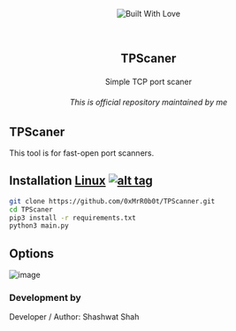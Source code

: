 <p align=center>
  <img title="Built With Love" src="https://forthebadge.com/images/badges/built-with-love.svg"></p>
  
  <br>
  
##   <p align="center">TPScaner
  <p align="center">Simple TCP port scaner




###### <p align="center"> *This is official repository maintained by me*</center> </p>

  
  
## TPScaner
 
 This tool is for fast-open port scanners.
  

 

## Installation [Linux](https://wikipedia.org/wiki/Linux) [![alt tag](http://icons.iconarchive.com/icons/dakirby309/simply-styled/32/OS-Linux-icon.png)](https://fr.wikipedia.org/wiki/Linux)

```bash
git clone https://github.com/0xMrR0b0t/TPScanner.git
cd TPScaner
pip3 install -r requirements.txt
python3 main.py
```
## Options
![image](https://github.com/shashwat-shah/Total-Port-Scanner/assets/69806791/6844590f-8cf6-4fd9-aeb8-9a6189a919a5)



 

 ### Development by

Developer / Author: Shashwat Shah
